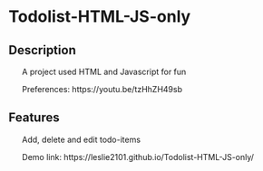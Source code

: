 # Todolist-HTML-JS-only

<h2> Description </h2>
<ol> A project used HTML and Javascript for fun</ol>
<ol> Preferences: https://youtu.be/tzHhZH49sb </ol>

<h2> Features </h2>
<ol> Add, delete and edit todo-items </ol>
<ol> Demo link: https://leslie2101.github.io/Todolist-HTML-JS-only/ </ol>


